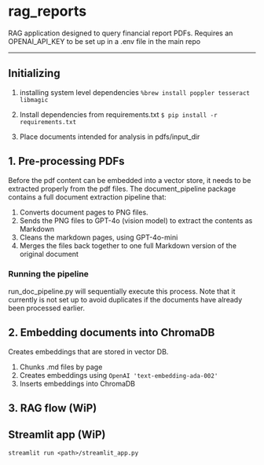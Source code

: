# rag_reports
RAG application designed to query financial report PDFs.
Requires an OPENAI_API_KEY to be set up in a .env file in the main repo

---

## Initializing

1. installing system level dependencies 
    `%brew install poppler tesseract libmagic`

2. Install dependencies from requirements.txt 
    `$ pip install -r requirements.txt`

3. Place documents intended for analysis in pdfs/input_dir


## 1. Pre-processing PDFs
Before the pdf content can be embedded into a vector store, it needs to be extracted properly from the pdf files.
The document_pipeline package contains a full document extraction pipeline that:
1. Converts document pages to PNG files.
2. Sends the PNG files to GPT-4o (vision model) to extract the contents as Markdown
3. Cleans the markdown pages, using GPT-4o-mini
4. Merges the files back together to one full Markdown version of the original document

### Running the pipeline
run_doc_pipeline.py will sequentially execute this process. Note that it currently is not set up to avoid duplicates if the documents have already been processed earlier.

## 2. Embedding documents into ChromaDB
Creates embeddings that are stored in vector DB.
1. Chunks .md files by page
2. Creates embeddings using `OpenAI 'text-embedding-ada-002'`
3. Inserts embeddings into ChromaDB


## 3. RAG flow (WiP)

## Streamlit app (WiP)
`streamlit run <path>/streamlit_app.py`